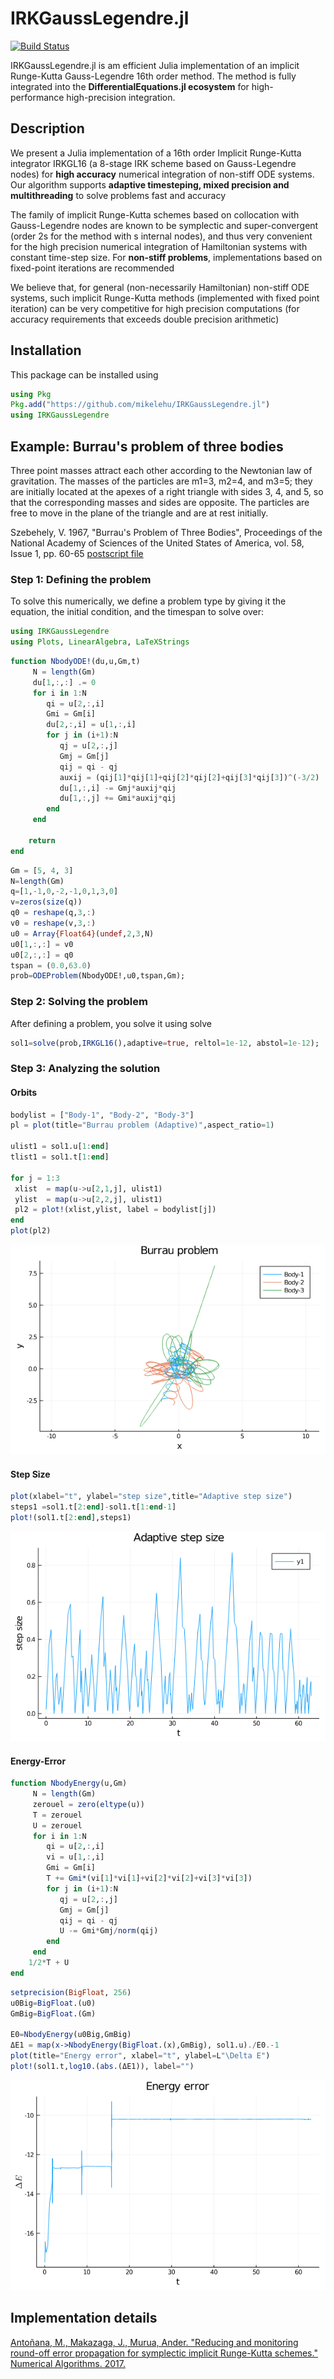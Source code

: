 # IRKGaussLegendre.jl

[![Build Status](https://travis-ci.com/SciML/IRKGaussLegendre.jl.svg?branch=master)](https://travis-ci.com/SciML/IRKGaussLegendre.jl)

IRKGaussLegendre.jl is am efficient Julia implementation of an implicit Runge-Kutta Gauss-Legendre 16th order method.
The method is fully integrated into the **DifferentialEquations.jl ecosystem** for high-performance high-precision
integration.

## Description

We present a Julia implementation of a 16th order Implicit Runge-Kutta integrator IRKGL16 (a 8-stage 
IRK scheme based on Gauss-Legendre nodes) for **high accuracy** numerical integration of non-stiff 
ODE systems. Our algorithm supports **adaptive timesteping, mixed precision and multithreading** to
solve problems fast and accuracy

The family of implicit Runge-Kutta schemes based on collocation with Gauss-Legendre nodes are
known to be symplectic and super-convergent (order 2s for the method with s internal nodes), and
thus very convenient for the high precision numerical integration of Hamiltonian systems with
constant time-step size. For **non-stiff problems**, implementations based on fixed-point iterations are
recommended

We believe that, for general (non-necessarily Hamiltonian) non-stiff ODE systems, such implicit
Runge-Kutta methods (implemented with fixed point iteration) can be very competitive for high
precision computations (for accuracy requirements that exceeds double precision arithmetic)


## Installation

This package can be installed using

```julia
using Pkg
Pkg.add("https://github.com/mikelehu/IRKGaussLegendre.jl")
using IRKGaussLegendre
```

## Example: Burrau's problem of three bodies

Three point masses attract each other according to the Newtonian law of gravitation. The masses of the particles are
m1=3, m2=4, and m3=5; they are initially located at the apexes of a right triangle with sides 3, 4, and 5, so that the
corresponding masses and sides are opposite. The particles are free to move in the plane of the triangle and are at rest initially.

Szebehely, V. 1967, "Burrau's Problem of Three Bodies", Proceedings of the National Academy of Sciences of the United States of America, vol. 58, Issue 1, pp. 60-65 [postscript file](http://www.ucolick.org/~laugh/oxide/projects/szebehely1.ps)

### Step 1: Defining  the problem

To solve this numerically, we define a problem type by giving it the equation, the initial
condition, and the timespan to solve over:

```julia
using IRKGaussLegendre
using Plots, LinearAlgebra, LaTeXStrings
```

```julia
function NbodyODE!(du,u,Gm,t)
     N = length(Gm)
     du[1,:,:] .= 0
     for i in 1:N
        qi = u[2,:,i]
        Gmi = Gm[i]
        du[2,:,i] = u[1,:,i]
        for j in (i+1):N
           qj = u[2,:,j]
           Gmj = Gm[j]
           qij = qi - qj
           auxij = (qij[1]*qij[1]+qij[2]*qij[2]+qij[3]*qij[3])^(-3/2)
           du[1,:,i] -= Gmj*auxij*qij
           du[1,:,j] += Gmi*auxij*qij
        end
     end

    return
end
```

```julia
Gm = [5, 4, 3]
N=length(Gm)
q=[1,-1,0,-2,-1,0,1,3,0]
v=zeros(size(q))
q0 = reshape(q,3,:)
v0 = reshape(v,3,:)
u0 = Array{Float64}(undef,2,3,N)
u0[1,:,:] = v0
u0[2,:,:] = q0
tspan = (0.0,63.0)
prob=ODEProblem(NbodyODE!,u0,tspan,Gm);
```

### Step 2: Solving the problem


After defining a problem, you solve it using solve

```julia
sol1=solve(prob,IRKGL16(),adaptive=true, reltol=1e-12, abstol=1e-12);
```

### Step 3: Analyzing the solution


#### Orbits


```julia
bodylist = ["Body-1", "Body-2", "Body-3"]
pl = plot(title="Burrau problem (Adaptive)",aspect_ratio=1)

ulist1 = sol1.u[1:end]
tlist1 = sol1.t[1:end]

for j = 1:3
 xlist  = map(u->u[2,1,j], ulist1)
 ylist  = map(u->u[2,2,j], ulist1)
 pl2 = plot!(xlist,ylist, label = bodylist[j])   
end  
plot(pl2)
```
![Burrau problem](/Tutorials/BurrauOrbits.png)


#### Step Size

```julia
plot(xlabel="t", ylabel="step size",title="Adaptive step size")
steps1 =sol1.t[2:end]-sol1.t[1:end-1]
plot!(sol1.t[2:end],steps1)
```

![Burrau problem](/Tutorials/BurrauStepSize.png)


#### Energy-Error

```julia
function NbodyEnergy(u,Gm)
     N = length(Gm)
     zerouel = zero(eltype(u))
     T = zerouel
     U = zerouel
     for i in 1:N
        qi = u[2,:,i]
        vi = u[1,:,i]
        Gmi = Gm[i]
        T += Gmi*(vi[1]*vi[1]+vi[2]*vi[2]+vi[3]*vi[3])
        for j in (i+1):N
           qj = u[2,:,j]  
           Gmj = Gm[j]
           qij = qi - qj
           U -= Gmi*Gmj/norm(qij)
        end
     end
    1/2*T + U
end
```

```julia
setprecision(BigFloat, 256)
u0Big=BigFloat.(u0)
GmBig=BigFloat.(Gm)

E0=NbodyEnergy(u0Big,GmBig)
ΔE1 = map(x->NbodyEnergy(BigFloat.(x),GmBig), sol1.u)./E0.-1
plot(title="Energy error", xlabel="t", ylabel=L"\Delta E")
plot!(sol1.t,log10.(abs.(ΔE1)), label="")
```

![Burrau problem](/Tutorials/BurrauEnergyError.png)


## Implementation details

[Antoñana, M., Makazaga, J., Murua, Ander. "Reducing and monitoring round-off error propagation
for symplectic implicit Runge-Kutta schemes."  Numerical Algorithms. 2017.](https://doi.org/10.1007/s11075-017-0287-z)

